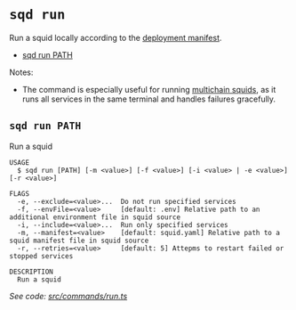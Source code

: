 `sqd run`
=========

Run a squid locally according to the [deployment manifest](/cloud/reference/manifest).

* [sqd run PATH](#sqd-run-path)

Notes:
 - The command is especially useful for running [multichain squids](/sdk/resources/multichain), as it runs all services in the same terminal and handles failures gracefully.

## `sqd run PATH`

Run a squid

```
USAGE
  $ sqd run [PATH] [-m <value>] [-f <value>] [-i <value> | -e <value>] [-r <value>]

FLAGS
  -e, --exclude=<value>...  Do not run specified services
  -f, --envFile=<value>     [default: .env] Relative path to an additional environment file in squid source
  -i, --include=<value>...  Run only specified services
  -m, --manifest=<value>    [default: squid.yaml] Relative path to a squid manifest file in squid source
  -r, --retries=<value>     [default: 5] Attepms to restart failed or stopped services

DESCRIPTION
  Run a squid
```

_See code: [src/commands/run.ts](https://github.com/subsquid/squid-cli/blob/master/src/commands/run.ts)_
